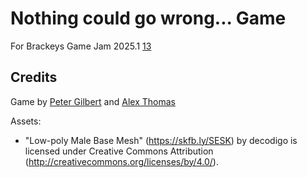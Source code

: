 # Nothing could go wrong... Game
For Brackeys Game Jam 2025.1 [13](https://itch.io/jam/brackeys-13)


## Credits
Game by [Peter Gilbert](https://github.com/petegilb) and [Alex Thomas](https://github.com/omeedthomas)


Assets: 
- "Low-poly Male Base Mesh" (https://skfb.ly/SESK) by decodigo is licensed under Creative Commons Attribution (http://creativecommons.org/licenses/by/4.0/).
